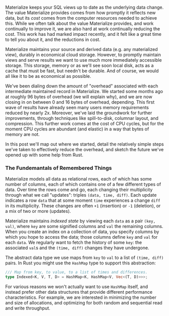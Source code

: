 Materialize keeps your SQL views up to date as the underlying data change.
The value Materialize provides comes from how promptly it reflects new data, but its *cost* comes from the computer resources needed to achieve this.
While we often talk about the value Materialize provides, and work continually to improve it, we are also hard at work continually reducing the cost.
This work has had marked impact recently, and it felt like a great time to tell you about it, and the reductions in cost. 

Materialize maintains your source and derived data (e.g. any materialized view), durably in economical cloud storage.
However, to promptly maintain views and serve results we want to use much more immediately accessible storage.
This storage, memory or as we'll see soon local disk, acts as a cache that must be fast, but needn't be durable.
And of course, we would all like it to be as economical as possible.

We've been dialing down the amount of "overhead" associated with each intermediate maintained record in Materialize.
We started some months ago at roughly 96 bytes of overhead (we will explain why), and we are now closing in on between 0 and 16 bytes of overhead, depending.
This first wave of results have already seen many users memory requirements reduced by nearly 2x.
Moreover, we've laid the groundwork for further improvements, through techniques like spill-to-disk, columnar layout, and compression.
This further work comes at the cost of CPU cycles, but for the moment CPU cycles are abundant (and elastic) in a way that bytes of memory are not.

In this post we'll map out where we started, detail the relatively simple steps we've taken to effectively reduce the overhead, and sketch the future we've opened up with some help from Rust.

### The Fundemantals of Remembered Things

Materialize models all data as relational rows, each of which has some number of columns, each of which contains one of a few different types of data.
Over time the rows come and go, each changing their multiplicity through what we call "updates": triples `(data, time, diff)`.
Each update indicates a row `data` that at some moment `time` experiences a change `diff` in its multiplicity.
These changes are often `+1` (insertion) or `-1` (deletion), or a mix of two or more (updates).

Materialize maintains *indexed state* by viewing each `data` as a pair `(key, val)`, where `key` are some signified columns and `val` the remaining columns.
When you create an index on a collection of data, you specify columns by which you hope to access the data; those columns define `key` and `val` for each `data`.
We regularly want to fetch the history of some `key`: the associated `val`s and the `(time, diff)` changes they have undergone.

The abstract data type we use maps from `key` to `val` to a list of `(time, diff)` pairs.
In Rust you might use the `HashMap` type to support this abstraction:
```rust
/// Map from key, to value, to a list of times and differences.
type Indexed<K, V, T, D> = HashMap<K, HashMap<V, Vec<(T, D)>>>;
```

For various reasons we won't actually want to use `HashMap` itself, and instead prefer other data structures that provide different performance characteristics.
For example, we are interested in minimizing the number and size of allocations, and optimizing for both random and sequential read and write throughput.


<!-- ##{"timestamp":1703048400}## -->
